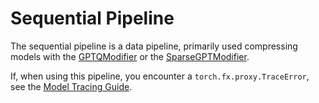 # Sequential Pipeline #
The sequential pipeline is a data pipeline, primarily used compressing models with the
[GPTQModifier](/src/llmcompressor/modifiers/quantization/gptq/base.py) or the
[SparseGPTModifier](src/llmcompressor/modifiers/obcq/base.py).

If, when using this pipeline, you encounter a `torch.fx.proxy.TraceError`, see the
[Model Tracing Guide](src/llmcompressor/transformers/tracing/README.md).